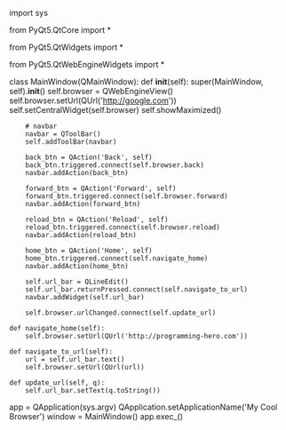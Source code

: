 
import sys


from PyQt5.QtCore import *


from PyQt5.QtWidgets import *


from PyQt5.QtWebEngineWidgets import *


class MainWindow(QMainWindow):
    def __init__(self):
        super(MainWindow, self).__init__()
        self.browser = QWebEngineView()
        self.browser.setUrl(QUrl('http://google.com'))
        self.setCentralWidget(self.browser)
        self.showMaximized()

        # navbar
        navbar = QToolBar()
        self.addToolBar(navbar)

        back_btn = QAction('Back', self)
        back_btn.triggered.connect(self.browser.back)
        navbar.addAction(back_btn)

        forward_btn = QAction('Forward', self)
        forward_btn.triggered.connect(self.browser.forward)
        navbar.addAction(forward_btn)

        reload_btn = QAction('Reload', self)
        reload_btn.triggered.connect(self.browser.reload)
        navbar.addAction(reload_btn)

        home_btn = QAction('Home', self)
        home_btn.triggered.connect(self.navigate_home)
        navbar.addAction(home_btn)

        self.url_bar = QLineEdit()
        self.url_bar.returnPressed.connect(self.navigate_to_url)
        navbar.addWidget(self.url_bar)

        self.browser.urlChanged.connect(self.update_url)

    def navigate_home(self):
        self.browser.setUrl(QUrl('http://programming-hero.com'))

    def navigate_to_url(self):
        url = self.url_bar.text()
        self.browser.setUrl(QUrl(url))

    def update_url(self, q):
        self.url_bar.setText(q.toString())


app = QApplication(sys.argv)
QApplication.setApplicationName('My Cool Browser')
window = MainWindow()
app.exec_()
